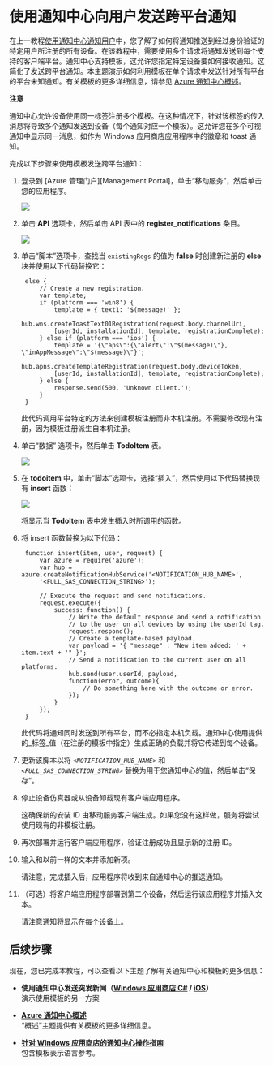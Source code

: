 <properties linkid="manage-services-notification-hubs-notify-users-xplat-mobile-services" urlDisplayName="通知用户 跨平台 移动服务" pageTitle="使用通知中心向用户发送跨平台通知（移动服务）" metaKeywords="" description="了解如何使用通知中心模板在一个请求中发送针对所有平台的平台未知通知。" metaCanonical="" services="mobile-services,notification-hubs" documentationCenter="" title="使用通知中心向用户发送跨平台通知" authors="glenga" solutions="" manager="" editor="" />

# 使用通知中心向用户发送跨平台通知
<!--
<div class="dev-center-tutorial-selector sublanding">
    <a href="/zh-cn/manage/services/notification-hubs/notify-users-xplat-mobile-services/" title="移动服务" class="current">移动服务</a>
    <a href="/zh-cn/manage/services/notification-hubs/notify-users-xplat-aspnet/" title="ASP.NET">ASP.NET</a>
</div> 
-->
在上一教程[使用通知中心通知用户]中，您了解了如何将通知推送到经过身份验证的特定用户所注册的所有设备。在该教程中，需要使用多个请求将通知发送到每个支持的客户端平台。通知中心支持模板，这允许您指定特定设备要如何接收通知。这简化了发送跨平台通知。本主题演示如何利用模板在单个请求中发送针对所有平台的平台未知通知。有关模板的更多详细信息，请参见 [Azure 通知中心概述][Templates]。

<div class="dev-callout"><b>注意</b>
	<p>通知中心允许设备使用同一标签注册多个模板。在这种情况下，针对该标签的传入消息将导致多个通知发送到设备（每个通知对应一个模板）。这允许您在多个可视通知中显示同一消息，如作为 Windows 应用商店应用程序中的徽章和 toast 通知。</p>
</div>

完成以下步骤来使用模板发送跨平台通知：
	
1. 登录到 [Azure 管理门户][Management Portal]，单击“移动服务”，然后单击您的应用程序。

   	![][0]

2. 单击 **API** 选项卡，然后单击 API 表中的 **register_notifications** 条目。

	![][1]

5. 单击“脚本”选项卡，查找当 `existingRegs` 的值为 **false** 时创建新注册的 **else** 块并使用以下代码替换它：

		else {
            // Create a new registration.
            var template;
            if (platform === 'win8') {                
                template = { text1: '$(message)' };              
                hub.wns.createToastText01Registration(request.body.channelUri, 
                [userId, installationId], template, registrationComplete);
            } else if (platform === 'ios') {
                template = '{\"aps\":{\"alert\":\"$(message)\"}, \"inAppMessage\":\"$(message)\"}';
                hub.apns.createTemplateRegistration(request.body.deviceToken, 
                [userId, installationId], template, registrationComplete);
            } else {
                response.send(500, 'Unknown client.');
            }
        }
	
	此代码调用平台特定的方法来创建模板注册而非本机注册。不需要修改现有注册，因为模板注册派生自本机注册。

3. 单击“数据” 选项卡，然后单击 **TodoItem** 表。

   	![][2]

2. 在 **todoitem** 中，单击“脚本”选项卡，选择“插入”，然后使用以下代码替换现有 **insert** 函数：
   
  	![][3]

   	将显示当 **TodoItem** 表中发生插入时所调用的函数。

3. 将 insert 函数替换为以下代码：

		function insert(item, user, request) {
		    var azure = require('azure');
		    var hub = azure.createNotificationHubService('<NOTIFICATION_HUB_NAME>', 
		    '<FULL_SAS_CONNECTION_STRING>');
		
		    // Execute the request and send notifications.
		    request.execute({
		        success: function() {
		            // Write the default response and send a notification 
		            // to the user on all devices by using the userId tag.
		            request.respond();
					// Create a template-based payload.
		            var payload = '{ "message" : "New item added: ' + item.text + '" }';            
		            // Send a notification to the current user on all platforms. 
		            hub.send(user.userId, payload,  
		            function(error, outcome){
		                // Do something here with the outcome or error.
		            });     
		        }
		    });
		}

	此代码将通知同时发送到所有平台，而不必指定本机负载。通知中心使用提供的_标签_值（在注册的模板中指定）生成正确的负载并将它传递到每个设备。

4. 更新该脚本以将 _`<NOTIFICATION_HUB_NAME>`_ 和 _`<FULL_SAS_CONNECTION_STRING>`_ 替换为用于您通知中心的值，然后单击“保存”。

5. 停止设备仿真器或从设备卸载现有客户端应用程序。

	这确保新的安装 ID 由移动服务客户端生成。如果您没有这样做，服务将尝试使用现有的非模板注册。

5. 再次部署并运行客户端应用程序，验证注册成功且显示新的注册 ID。

6. 输入和以前一样的文本并添加新项。	

	请注意，完成插入后，应用程序将收到来自通知中心的推送通知。

7. （可选）将客户端应用程序部署到第二个设备，然后运行该应用程序并插入文本。

	请注意通知将显示在每个设备上。

## 后续步骤

现在，您已完成本教程，可以查看以下主题了解有关通知中心和模板的更多信息：

+ **使用通知中心发送突发新闻（[Windows 应用商店 C#][Breaking news .NET] / [iOS][Breaking news iOS]）**<br/>演示使用模板的另一方案

+  **[Azure 通知中心概述][Templates]**<br/>“概述”主题提供有关模板的更多详细信息。

+  **[针对 Windows 应用商店的通知中心操作指南]**<br/>包含模板表示语言参考。



<!-- Anchors. -->
[ASP.NET 后端]: #aspnet
[移动服务后端]: #mobileservices

<!-- Images. -->
[0]: ./media/notification-hubs-mobile-services-cross-platform-notify-users/mobile-services-selection.png
[1]: ./media/notification-hubs-mobile-services-cross-platform-notify-users/mobile-custom-api-select.png
[2]: ./media/notification-hubs-mobile-services-cross-platform-notify-users/mobile-portal-data-tables.png
[3]: ./media/notification-hubs-mobile-services-cross-platform-notify-users/mobile-insert-script-push2.png
<!-- URLs. -->
[推送到用户 - ASP.NET]: /zh-cn/manage/services/notification-hubs/notify-users-aspnet/
[推送到用户 - 移动服务]: /zh-cn/manage/services/notification-hubs/notify-users/
[Visual Studio 2012 Express for Windows 8]: http://go.microsoft.com/fwlink/?LinkId=257546

[管理门户]: https://manage.windowsazure.com/
[使用通知中心向用户发送跨平台通知]: /zh-cn/manage/services/notification-hubs/notify-users-xplat-mobile-services/
[Breaking news .NET]: /zh-cn/manage/services/notification-hubs/breaking-news-dotnet
[Breaking news iOS]: /zh-cn/manage/services/notification-hubs/breaking-news-ios
[Azure 通知中心]: http://go.microsoft.com/fwlink/p/?LinkId=314257
[使用通知中心通知用户]: /zh-cn/documentation/articles/notification-hubs-mobile-services-notify-users/
[Templates]: http://go.microsoft.com/fwlink/p/?LinkId=317339
[针对 Windows 应用商店的通知中心操作指南]: http://msdn.microsoft.com/zh-cn/library/azure/jj927172.aspx

